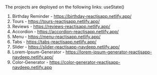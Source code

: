 The projects are deployed on the following links:
useState()
01. Birthday Reminder - https://birthday-reactjsapp.netlify.app/
02. Tours - https://tours-reactjsapp.netlify.app/
03. Reviews - https://reviews-reactjsapp.netlify.app/
04. Accordion - https://accordion-reactjsapp.netlify.app/
05. Menu - https://menu-reactjsapp.netlify.app/
06. Tabs - https://tabs-reactjsapp.netlify.app/
07. Slider - https://slider-reactjsapp-navdeep.netlify.app/
8.  Lorem-Ipsum-Generator - https://lorem-ipsum-generator-reactjsapp-navdeep.netlify.app/
9.  Color-Generator - https://color-generator-reactjsapp-navdeep.netlify.app
